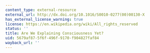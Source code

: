 ```yaml
---
content_type: external-resource
external_url: http://dx.doi.org/10.1016/S0010-0277(00)00130-X
has_external_license_warning: true
license: https://en.wikipedia.org/wiki/All_rights_reserved
status: ''
title: Are We Explaining Consciousness Yet?
uid: 5679af87-5f6f-496f-9170-f904827faf84
wayback_url: ''
---
```

